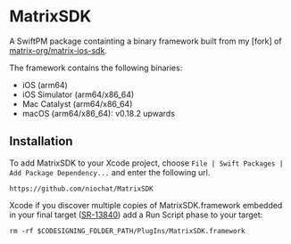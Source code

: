 # MatrixSDK

A SwiftPM package containting a binary framework built from my [fork] of [matrix-org/matrix-ios-sdk](https://github.com/matrix-org/matrix-ios-sdk/).

The framework contains the following binaries:
- iOS (arm64)
- iOS Simulator (arm64/x86_64)
- Mac Catalyst (arm64/x86_64)
- macOS (arm64/x86_64): v0.18.2 upwards

## Installation

To add MatrixSDK to your Xcode project, choose `File | Swift Packages | Add Package Dependency...` and enter the following url.
```
https://github.com/niochat/MatrixSDK
```

Xcode if you discover multiple copies of MatrixSDK.framework embedded in your final target ([SR-13840](https://bugs.swift.org/browse/SR-13840)) add a Run Script phase to your target:
```
rm -rf $CODESIGNING_FOLDER_PATH/PlugIns/MatrixSDK.framework
```

